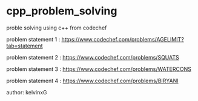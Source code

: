 # cpp_problem_solving

proble solving using c++ from codechef

problem statement 1 : https://www.codechef.com/problems/AGELIMIT?tab=statement

problem statement 2 : https://www.codechef.com/problems/SQUATS

problem statement 3 : https://www.codechef.com/problems/WATERCONS

problem statement 4 : https://www.codechef.com/problems/BIRYANI


author: kelvinxG

